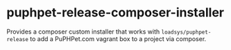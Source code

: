 # puphpet-release-composer-installer
Provides a composer custom installer that works with `loadsys/puphpet-release` to add a PuPHPet.com vagrant box to a project via composer.
